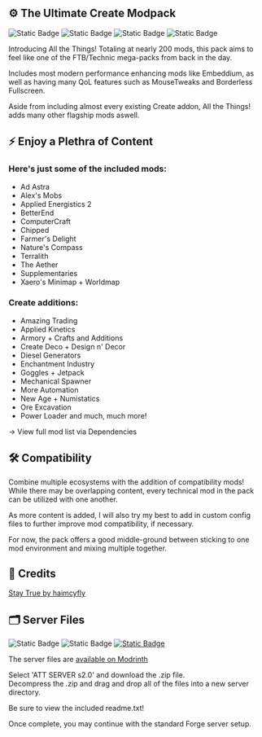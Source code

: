 ## ⚙️ The Ultimate Create Modpack
![Static Badge](https://img.shields.io/badge/minimum-4gb-blue?style=for-the-badge)
![Static Badge](https://img.shields.io/badge/suggested-8gb-blue?style=for-the-badge)
![Static Badge](https://img.shields.io/badge/runs%20on-forge-red?style=for-the-badge)
![Static Badge](https://img.shields.io/badge/version-1.20.1-green?style=for-the-badge)

Introducing All the Things! Totaling at nearly 200 mods, this pack aims to feel like one of the FTB/Technic mega-packs from back in the day.

Includes most modern performance enhancing mods like Embeddium, as well as having many QoL features such as MouseTweaks and Borderless Fullscreen.

Aside from including almost every existing Create addon, All the Things! adds many other flagship mods aswell.
## ⚡️ Enjoy a Plethra of Content
### Here's just some of the included mods:
- Ad Astra
- Alex's Mobs
- Applied Energistics 2
- BetterEnd
- ComputerCraft
- Chipped
- Farmer's Delight
- Nature's Compass
- Terralith
- The Aether
- Supplementaries
- Xaero's Minimap + Worldmap

### Create additions:
- Amazing Trading
- Applied Kinetics
- Armory + Crafts and Additions
- Create Deco + Design n' Decor
- Diesel Generators
- Enchantment Industry
- Goggles + Jetpack
- Mechanical Spawner
- More Automation
- New Age + Numistatics
- Ore Excavation
- Power Loader
  and much, much more!

-> View full mod list via Dependencies
  
### 

## 🛠️ Compatibility 
Combine multiple ecosystems with the addition of compatibility mods! While there may be overlapping content, every technical mod in the pack can be utilized with one another.

As more content is added, I will also try my best to add in custom config files to further improve mod compatibility, if necessary.

For now, the pack offers a good middle-ground between sticking to one mod environment and mixing multiple together.

## 💌 Credits
[Stay True by haimcyfly](https://www.curseforge.com/minecraft/texture-packs/stay-true)

## 🗂️ Server Files
![Static Badge](https://img.shields.io/badge/minimum%208gb-blue?style=for-the-badge&logoColor=black)
![Static Badge](https://img.shields.io/badge/forge%20server-red?style=for-the-badge)
[![Static Badge](https://img.shields.io/badge/need%20a%20server%3F%20use-NETHER.HOST-maroon?style=for-the-badge)](https://billing.nether.host/aff/5WFBDW)

The server files are [available on Modrinth](https://modrinth.com/modpack/all-the-things!/version/s2.0)

Select 'ATT SERVER s2.0' and download the .zip file.\
Decompress the .zip  and drag and drop all of the files into a new server directory.

Be sure to view the included readme.txt!

Once complete, you may continue with the standard Forge server setup.
